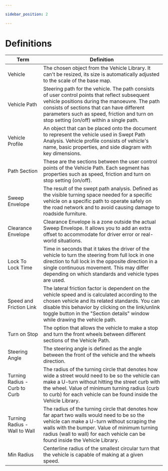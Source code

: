 ```yaml
---

sidebar_position: 2

---
```

# Definitions

| **Term**                          | **Definition**                                                   |
| ----------------------------- | ------------------------------------------------------------ |
| Vehicle                       | The chosen object from the Vehicle Library. It can't be resized, its size is automatically adjusted to the scale of the base map. |
| Vehicle Path                  | Steering path for the vehicle. The path consists of user control points that reflect subsequent vehicle positions during the manoeuvre. The path consists of sections that can have different parameters such as speed, friction and turn on stop setting (on/off) within a single path. |
| Vehicle Profile               | An object that can be placed onto the document to represent the vehicle used in Swept Path Analysis. Vehicle profile consists of vehicle's name, basic properties, and side diagram with key dimensions. |
| Path Section                  | These are the sections between the user control points of the Vehicle Path. Each segment has properties such as speed, friction and turn on stop setting (on/off). |
| Sweep Envelope                | The result of the swept path analysis. Defined as the visible turning space needed for a specific vehicle on a specific path to operate safely on the road network and to avoid causing damage to roadside furniture. |
| Clearance Envelope            | Clearance Envelope is a zone outside the actual Sweep Envelope. It allows you to add an extra offset to accommodate for driver error or real-world situations. |
| Lock To Lock Time             | Time in seconds that it takes the driver of the vehicle to turn the steering from full lock in one direction to full lock in the opposite direction in a single continuous movement. This may differ depending on which standards and vehicle types are used. |
| Speed and Friction Link       | The lateral friction factor is dependent on the vehicle speed and is calculated according to the chosen vehicle and its related standards. You can disable this behavior by clicking on the link/unlink toggle button in the "Section details" window while drawing the vehicle path. |
| Turn on Stop                  | The option that allows the vehicle to make a stop and turn the front wheels between different sections of the Vehicle Path. |
| Steering Angle                | The steering angle is defined as the angle between the front of the vehicle and the wheels direction. |
| Turning Radius - Curb to Curb | The radius of the turning circle that denotes how wide a street would need to be so the vehicle can make a U-turn without hitting the street curb with the wheel. Value of minimum turning radius (curb to curb) for each vehicle can be found inside the Vehicle Library. |
| Turning Radius - Wall to Wall | The radius of the turning circle that denotes how far apart two walls would need to be so the vehicle can make a U-turn without scraping the walls with the bumper. Value of minimum turning radius (wall to wall) for each vehicle can be found inside the Vehicle Library. |
| Min Radius                    | Centerline radius of the smallest circular turn that the vehicle is capable of making at a given speed. |
